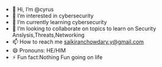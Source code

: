 - 👋 Hi, I’m @cyrus
- 👀 I’m interested in cybersecurity
- 🌱 I’m currently learning cybersecurity
- 💞️ I’m looking to collaborate on topics to learn on Security Anslysis,Threats,Networking
- 📫 How to reach me saikiranchowdary.y@gmail.com
- 😄 Pronouns: HE/HIM
- ⚡ Fun fact:Nothing Fun going on life

<!---
cyrus-recruiter/cyrus-recruiter is a ✨ special ✨ repository because its `README.md` (this file) appears on your GitHub profile.
You can click the Preview link to take a look at your changes.
--->
